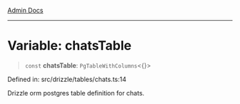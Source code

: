[Admin Docs](/)

***

# Variable: chatsTable

> `const` **chatsTable**: `PgTableWithColumns`\<\{\}\>

Defined in: src/drizzle/tables/chats.ts:14

Drizzle orm postgres table definition for chats.
